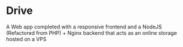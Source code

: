 # Drive
A Web app completed with a responsive frontend and a NodeJS (Refactored from PHP) + Nginx backend that acts as an online storage hosted on a VPS
